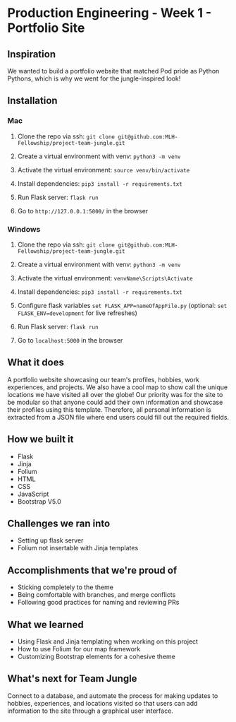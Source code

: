 # Production Engineering - Week 1 - Portfolio Site

## Inspiration
We wanted to build a portfolio website that matched Pod pride as Python Pythons, which is why we went for the jungle-inspired look!

## Installation

### Mac
1. Clone the repo via ssh: `git clone git@github.com:MLH-Fellowship/project-team-jungle.git`

2. Create a virtual environment with venv: `python3 -m venv`

3. Activate the virtual environment: `source venv/bin/activate`

4. Install dependencies: `pip3 install -r requirements.txt`

5. Run Flask server: `flask run`

6. Go to `http://127.0.0.1:5000/` in the browser

### Windows
1. Clone the repo via ssh: `git clone git@github.com:MLH-Fellowship/project-team-jungle.git`

2. Create a virtual environment with venv: `python3 -m venv`

3. Activate the virtual environment: `venvName\Scripts\Activate`

4. Install dependencies: `pip3 install -r requirements.txt`

5. Configure flask variables `set FLASK_APP=nameOfAppFile.py` (optional: `set FLASK_ENV=development` for live refreshes)

6. Run Flask server: `flask run`

7. Go to `localhost:5000` in the browser


## What it does
A portfolio website showcasing our team's profiles, hobbies, work experiences, and projects. We also have a cool map to show call the unique locations we have visited all over the globe! Our priority was for the site to be modular so that anyone could add their own information and showcase their profiles using this template. Therefore, all personal information is extracted from a JSON file where end users could fill out the required fields. 

## How we built it
- Flask
- Jinja
- Folium
- HTML
- CSS
- JavaScript
- Bootstrap V5.0

## Challenges we ran into
- Setting up flask server 
- Folium not insertable with Jinja templates

## Accomplishments that we're proud of
- Sticking completely to the theme
- Being comfortable with branches, and merge conflicts
- Following good practices for naming and reviewing PRs

## What we learned
-  Using Flask and Jinja templating when working on this project
-  How to use Folium for our map framework
- Customizing Bootstrap elements for a cohesive theme

## What's next for Team Jungle
Connect to a database, and automate the process for making updates to hobbies, experiences, and locations visited so that users can add information to the site through a graphical user interface.
